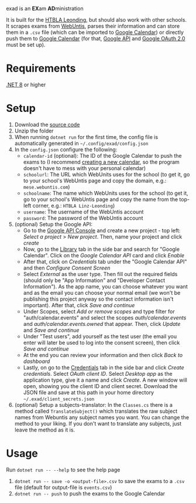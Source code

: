 exad is an **EX**am **AD**ministration

It is built for the [HTBLA Leonding](https://www.htl-leonding.at), but should also work with other schools. It scrapes exams from [WebUntis](https://webuntis.com), parses their information and can store them in a `.csv` file (which can be imported to [Google Calendar](https://calendar.google.com)) or directly push them to [Google Calendar](https://calendar.google.com) (for that, [Google API](https://developers.google.com/calendar/api/guides/overview) and [Google OAuth 2.0](https://developers.google.com/identity/protocols/oauth2) must be set up).

# Requirements

[.NET 8](https://dotnet.microsoft.com/en-us/download/dotnet/8.0) or higher

# Setup

1. Download the [source code](https://github.com/antoniosubasic/exad/archive/refs/heads/main.zip)
1. Unzip the folder
1. When running `dotnet run` for the first time, the config file is automatically generated in `~/.config/exad/config.json`
1. In the `config.json` configure the following:
    - `calendar-id` (optional): The ID of the Google Calendar to push the exams to (I recommend [creating a new calendar](https://calendar.google.com/calendar/u/0/r/settings/createcalendar), so the program doesn't have to mess with your personal calendar)
    - `schoolurl`: The URL which WebUnits uses for the school (to get it, go to your school's WebUntis page and copy the domain, e.g.: `mese.webuntis.com`)
    - `schoolname`: The name which WebUnits uses for the school (to get it, go to your school's WebUntis page and copy the name from the top-left corner, e.g.: `HTBLA Linz-Leonding`)
    - `username`: The username of the WebUntis account
    - `password`: The password of the WebUntis account
1. (optional) Setup the Google API:
    - Go to the [Google API Console](https://console.developers.google.com/apis/dashboard) and create a new project - top left: _Select a project_ > _New project_. Then, name your project and click _create_
    - Now, go to the [Library](https://console.developers.google.com/apis/library) tab in the side bar and search for "Google Calendar". Click on the _Google Calendar API_ card and click _Enable_
    - After that, click on _Credentials_ tab under the "Google Calendar API" and then _Configure Consent Screen_
    - Select _External_ as the user type. Then fill out the required fields (should only be "App Information" and "Developer Contact Information"). As the app name, you can choose whatever you want and as the email you can choose your normal email (we won't be publishing this project anyway so the contact information isn't important). After that, click _Save and continue_
    - Under Scopes, select _Add or remove scopes_ and type filter for "auth/calendar.events" and select the scopes _auth/calendar.events_ and _auth/calendar.events.owned_ that appear. Then, click _Update_ and _Save and continue_
    - Under "Test users", add yourself as the test user (the email you enter will later be used to log into the consent screen), then click _Save and continue_
    - At the end you can review your information and then click _Back to dashboard_
    - Lastly, on go to the [Credentials](https://console.developers.google.com/apis/credentials) tab in the side bar and click _Create credentials_. Select _OAuth client ID_. Select _Desktop app_ as the application type, give it a name and click _Create_. A new window will open, showing you the client ID and client secret. Download the JSON file and save at this path in your home directory `~/.exad/client_secrets.json`
1. (optional) Setup a subjects-translator: In the `Classes.cs` there is a method called `TranslateSubject()` which translates the raw subject names from Webuntis any subject names you want. You can change the method to your liking. If you don't want to translate any subjects, just leave the method as it is.

# Usage

Run `dotnet run -- --help` to see the help page

1. `dotnet run -- save -o <output-file>.csv` to save the exams to a `.csv` file (default for output-file is `events.csv`)
1. `dotnet run -- push` to push the exams to the Google Calendar
